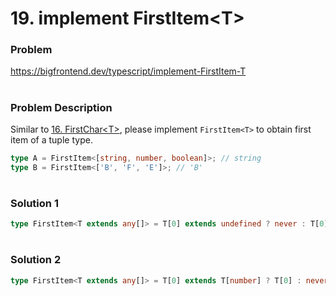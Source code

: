 # 19. implement FirstItem\<T\>

### Problem

https://bigfrontend.dev/typescript/implement-FirstItem-T

#

### Problem Description

Similar to [16. FirstChar\<T\>](https://bigfrontend.dev/typescript/FirstChar), please implement `FirstItem<T>` to obtain first item of a tuple type.

```ts
type A = FirstItem<[string, number, boolean]>; // string
type B = FirstItem<['B', 'F', 'E']>; // 'B'
```

#

### Solution 1

```ts
type FirstItem<T extends any[]> = T[0] extends undefined ? never : T[0];
```

#

### Solution 2

```ts
type FirstItem<T extends any[]> = T[0] extends T[number] ? T[0] : never;
```
